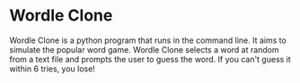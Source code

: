 # Wordle Clone
Wordle Clone is a python program that runs in the command line.  It aims to simulate the popular word game.  Wordle Clone selects a word at random from a text file and prompts the user to guess the word.  If you can't guess it within 6 tries, you lose!
